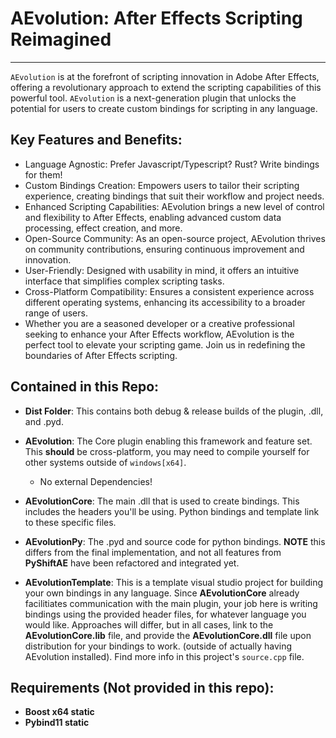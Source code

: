 # AEvolution: After Effects Scripting Reimagined
-----------------------
`AEvolution` is at the forefront of scripting innovation in Adobe After Effects, offering a revolutionary approach to extend the scripting capabilities of this powerful tool. `AEvolution` is a next-generation plugin that unlocks the potential for users to create custom bindings for scripting in any language.

## Key Features and Benefits:

- Language Agnostic: Prefer Javascript/Typescript? Rust? Write bindings for them!
- Custom Bindings Creation: Empowers users to tailor their scripting experience, creating bindings that suit their workflow and project needs.
- Enhanced Scripting Capabilities: AEvolution brings a new level of control and flexibility to After Effects, enabling advanced custom data processing, effect creation, and more.
- Open-Source Community: As an open-source project, AEvolution thrives on community contributions, ensuring continuous improvement and innovation.
- User-Friendly: Designed with usability in mind, it offers an intuitive interface that simplifies complex scripting tasks.
- Cross-Platform Compatibility: Ensures a consistent experience across different operating systems, enhancing its accessibility to a broader range of users.
- Whether you are a seasoned developer or a creative professional seeking to enhance your After Effects workflow, AEvolution is the perfect tool to elevate your scripting game. Join us in redefining the boundaries of After Effects scripting.

## Contained in this Repo:

- **Dist Folder**: This contains both debug & release builds of the plugin, .dll, and .pyd.

- **AEvolution**: The Core plugin enabling this framework and feature set. This __**should**__ be cross-platform, you may need to compile yourself for other systems outside of `windows[x64]`.
    - No external Dependencies!

- **AEvolutionCore**: The main .dll that is used to create bindings. This includes the headers you'll be using. Python bindings and template link to these specific files.

- **AEvolutionPy**: The .pyd and source code for python bindings. **NOTE** this differs from the final implementation, and not all features from **PyShiftAE** have been refactored and integrated yet.

- **AEvolutionTemplate**: This is a template visual studio project for building your own bindings in any language. Since **AEvolutionCore** already facilitiates communication with the main plugin, your job here is writing bindings using the provided header files, for whatever language you would like. Approaches will differ, but in all cases, link to the **AEvolutionCore.lib** file, and provide the **AEvolutionCore.dll** file upon distribution for your bindings to work. (outside of actually having AEvolution installed). Find more info in this project's `source.cpp` file.

## Requirements (Not provided in this repo):

- **Boost x64 static**
- **Pybind11 static**
